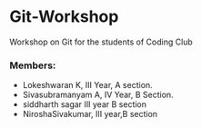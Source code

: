 # Git-Workshop

Workshop on Git for the students of Coding Club


### Members:

* Lokeshwaran K, III Year, A section.
* Sivasubramanyam A, IV Year, B Section.
* siddharth sagar III year B section
* NiroshaSivakumar, III year,B section
